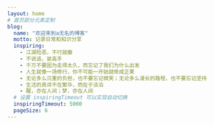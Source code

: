 ```yaml
---
layout: home
# 首页部分元素定制
blog:
  name: "欢迎来到a无名的博客"
  motto: 记录日常和知识分享
  inspiring:
    - 江湖险恶，不行就撤
    - 不说话，装高手
    - 千万不要因为走得太久，而忘记了我们为什么出发
    - 人生就像一场修行，你不可能一开始就修成正果
    - 无论多么沉重的负担，也不要忘记微笑；无论多么漫长的路程，也不要忘记坚持
    - 生活的真谛不在繁华，而在于淡泊
    - 醒，亦在人间；梦，亦在人间
  # 设置 inspiringTimeout 可以实现自动切换
  inspiringTimeout: 5000
  pageSize: 6
---
```

<style>
  /* 音乐插件 */
  .vitepress-music {
    z-index:99999;
  }
  /* 看板娘 */
  #oml2dMenus{
    display:none;
  }
</style>